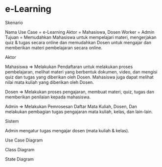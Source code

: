 e-Learning
==========

Skenario

  Nama Use Case = e-Learning
  Aktor         = Mahasiswa, Dosen
  Worker        = Admin
  Tujuan        = Memudahkan Mahasiswa untuk mempelajari materi, mengerjakan quiz & tugas secara online dan memudahkan Dosen untuk mengajar dan memberikan materi pembelajaran secara online.

Aktor

  Mahasiswa   => Melakukan Pendaftaran untuk melakukan proses pembelajaran, melihat materi yang berbentuk dokumen, video, dan mengisi quiz dan tugas yang diberikan oleh Dosen. Mahasiswa juga dapat melihat nilai mata kuliah yang diberikan oleh Dosen.

  Dosen       => Melakukan proses pengajaran, membuat materi, quiz, tugas dan memberikan penilaian kepada mahasiswa.

  Admin       => Melakukan Pemrosesan Daftar Mata Kuliah, Dosen, Dan melakukan pembagian tugas pengajaran mata kuliah, kelas, dan lain-lain.

Sistem

  Admin mengatur tugas mengajar dosen (mata kuliah & kelas).

Use Case Diagram

Class Diagram

State Diagram